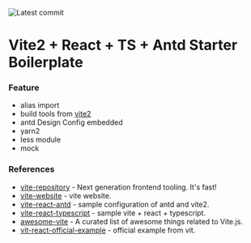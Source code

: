 ![Latest commit](https://badgen.net/github/last-commit/asurraa/react-vite2-ts-antd)

# Vite2 + React + TS + Antd Starter Boilerplate

### Feature

- alias import
- build tools from [vite2](https://github.com/vitejs/vite)
- antd Design Config embedded
- yarn2
- less module
- mock

### References

- [vite-repository](https://github.com/vitejs/vite) - Next generation frontend tooling. It's fast!
- [vite-website](https://vitejs.dev/guide/migration.html#custom-blocks-transforms) - vite website.
- [vite-react-antd](https://github.com/Nick930826/vite-react-app) - sample configuration of antd and vite2.
- [vite-react-typescript](https://github.com/Dieman89/vite-reactts-chakra-starter) - sample vite + react + typescript.
- [awesome-vite](https://github.com/vitejs/awesome-vite) - A curated list of awesome things related to Vite.js.
- [vit-react-official-example](https://github.com/vitejs/vite/tree/main/packages/create-app/template-react-ts) - official example from vit.

 
